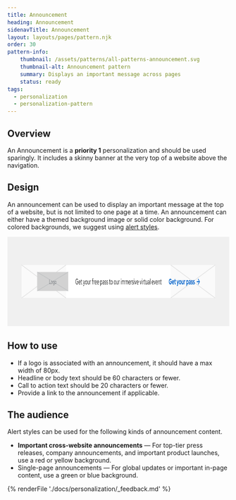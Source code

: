 ```yaml
---
title: Announcement
heading: Announcement
sidenavTitle: Announcement
layout: layouts/pages/pattern.njk
order: 30
pattern-info:
    thumbnail: /assets/patterns/all-patterns-announcement.svg
    thumbnail-alt: Announcement pattern
    summary: Displays an important message across pages
    status: ready
tags:
  - personalization
  - personalization-pattern
---
```



## Overview

An Announcement is a **priority 1** personalization and should be
used sparingly. It includes a skinny banner at the very top of a website above
the navigation.

## Design

An announcement can be used to display an important message at the top
of a website, but is not limited to one page at a time. An announcement
can either have a themed background image or solid color background. For
colored backgrounds, we suggest using [alert
styles][alertstyles].

<uxdot-example variant="full">
<img alt="Announcement"
    src="/assets/optimization/announcement.svg"
    width="1000"
    height="203"
    loading="lazy">
</uxdot-example>

## How to use

-   If a logo is associated with an announcement, it should have a max
    width of 80px.
-   Headline or body text should be 60 characters or fewer.
-   Call to action text should be 20 characters or fewer.
-   Provide a link to the announcement if applicable.

## The audience

Alert styles can be used for the following kinds of announcement content.

-   **Important cross-website announcements** &#8212; For top-tier press
    releases, company announcements, and important product launches, use
    a red or yellow background.
-   Single-page announcements &#8212; For global updates or important in-page
    content, use a green or blue background.

[alertstyles]: /elements/alert/style/

{% renderFile './docs/personalization/_feedback.md' %}